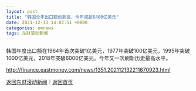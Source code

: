 ```yaml
---
layout: post
title: "韩国全年出口额创新高，今年或超6400亿美元"
date: 2021-12-13 14:02:51 +0800
categories: emnews
tags: 东财滚动新闻
---
```


韩国年度出口额在1964年首次突破1亿美元，1977年突破100亿美元，1995年突破1000亿美元，2018年突破6000亿美元。今年又一次刷新历史最高水平。

<http://finance.eastmoney.com/news/1351,202112132211670923.html>

[返回东财滚动新闻](//finews.withounder.com/emnews/)｜[返回首页](//finews.withounder.com/)